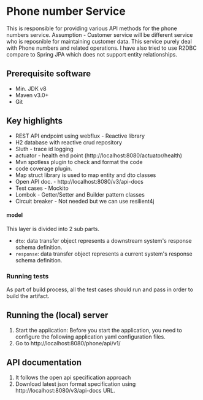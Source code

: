 # Phone number Service

This is responsible for providing various API methods for the phone numbers service.
Assumption - Customer service will be different service who is reposnible for maintaining customer data. This service purely deal with Phone numbers and related operations.
I have also tried to use R2DBC compare to Spring JPA which does not support entity relationships.

## Prerequisite software
  - Min. JDK v8
  - Maven v3.0+
  - Git

## Key highlights  
  - REST API endpoint using webflux - Reactive library
  - H2 database with reactive crud repository
  - Sluth - trace id logging
  - actuator - health end point (http://localhost:8080/actuator/health)
  - Mvn spotless plugin to check and format the code
  - code coverage plugin.
  - Map struct library is used to map entity and dto classes
  - Open API doc. - http://localhost:8080/v3/api-docs
  - Test cases - Mockito
  - Lombok - Getter/Setter and Builder pattern classes
  - Circuit breaker - Not needed but we can use resilient4j

#### model

This layer is divided into 2 sub parts.
- `dto`: data transfer object represents a downstream system's response schema definition.
- `response`: data transfer object represents a current system's response schema definition.

### Running tests

As part of build process, all the test cases should run and pass in order to build the artifact.

## Running the (local) server

1. Start the application: Before you start the application, you need to configure the following application yaml configuration files.
2. Go to http://localhost:8080/phone/api/v1/

## API documentation

1. It follows the open api specification approach
2. Download latest json format specification using http://localhost:8080/v3/api-docs URL.
